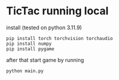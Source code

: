 # TicTac running local

install (tested on python 3.11.9)

```
pip install torch torchvision torchaudio
pip install numpy
pip install pygame

```

after that start game by running

```
python main.py
```

